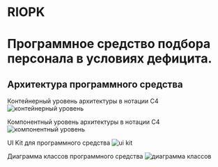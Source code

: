 # RIOPK
# Программное средство подбора персонала в условиях дефицита.

## Архитектура программного средства

Контейнерный уровень архитектуры в нотации С4
![контейнерный уровень](https://github.com/user-attachments/assets/2f26aa90-4e21-46e1-867d-852e94371621)


Компонентный уровень архитектуры в нотации С4
![компонентный уровень](https://github.com/user-attachments/assets/3d152296-9b1c-4838-a3bd-aa97e4f5a15c)


UI Kit для программного средства 
![ui kit](https://github.com/user-attachments/assets/d6e4c41d-c6ef-4dc8-b5ee-086148b92cb2)


Диаграмма классов программного средства
![диаграмма классов](https://github.com/user-attachments/assets/ee0f1599-b5fb-4960-bcba-5b194ede6a0d)







